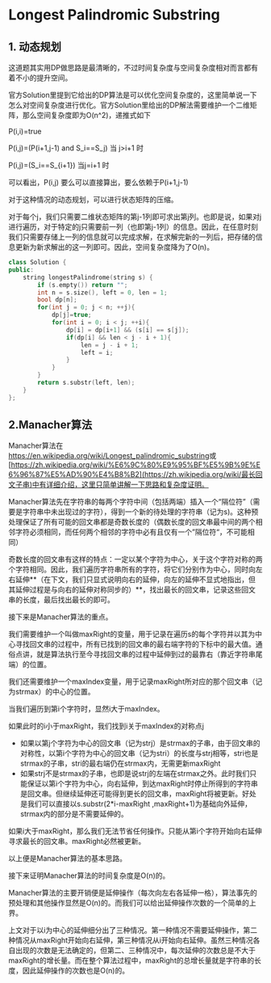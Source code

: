 # Longest Palindromic Substring



## 1. 动态规划


这道题其实用DP做思路是最清晰的，不过时间复杂度与空间复杂度相对而言都有着不小的提升空间。

官方Solution里提到它给出的DP算法是可以优化空间复杂度的，这里简单说一下怎么对空间复杂度进行优化。官方Solution里给出的DP解法需要维护一个二维矩阵，那么空间复杂度即为O(n^2)，递推式如下

P(i,i)=true

P(i,j)=(P(i+1,j-1)  and  S_i==S_j)   	当 j>i+1 时

P(i,j)=(S_i==S_{i+1})      										当j=i+1 时

可以看出，P(i,j) 要么可以直接算出，要么依赖于P(i+1,j-1)

对于这种情况的动态规划，可以进行状态矩阵的压缩。

对于每个j，我们只需要二维状态矩阵的第j-1列即可求出第j列。也即是说，如果对j进行遍历，对于特定的j只需要前一列（也即第j-1列）的信息。因此，在任意时刻我们只需要存储上一列的信息就可以完成求解，在求解完新的一列后，把存储的信息更新为新求解出的这一列即可。因此，空间复杂度降为了O(n)。

```cpp
class Solution {
public:
    string longestPalindrome(string s) {
        if (s.empty()) return "";
        int n = s.size(), left = 0, len = 1;
        bool dp[n];
        for(int j = 0; j < n; ++j){
            dp[j]=true;
            for(int i = 0; i < j; ++i){
                dp[i] = dp[i+1] && (s[i] == s[j]);
                if(dp[i] && len < j - i + 1){
                    len = j - i + 1;
                    left = i;
                }
            }
        }
        return s.substr(left, len);
    }
};
```



## 2.Manacher算法

Manacher算法在<https://en.wikipedia.org/wiki/Longest_palindromic_substring>或[https://zh.wikipedia.org/wiki/%E6%9C%80%E9%95%BF%E5%9B%9E%E6%96%87%E5%AD%90%E4%B8%B2](https://zh.wikipedia.org/wiki/最长回文子串)中有详细介绍，这里只简单讲解一下思路和复杂度证明。



Manacher算法先在字符串的每两个字符中间（包括两端）插入一个“隔位符”（需要是字符串中未出现过的字符），得到一个新的待处理的字符串（记为s)。这种预处理保证了所有可能的回文串都是奇数长度的（偶数长度的回文串最中间的两个相邻字符必须相同，而任何两个相邻的字符中必有且仅有一个”隔位符“，不可能相同）

奇数长度的回文串有这样的特点：一定以某个字符为中心，关于这个字符对称的两个字符相同。因此，我们遍历字符串所有的字符，将它们分别作为中心，同时向左右延伸**（在下文，我们只显式说明向右的延伸，向左的延伸不显式地指出，但其延伸过程是与向右的延伸对称同步的）**，找出最长的回文串，记录这些回文串的长度，最后找出最长的即可。

接下来是Manacher算法的重点。

我们需要维护一个叫做maxRight的变量，用于记录在遍历s的每个字符并以其为中心寻找回文串的过程中，所有已找到的回文串的最右端字符的下标中的最大值。通俗点讲，就是算法执行至今寻找回文串的过程中延伸到过的最靠右（靠近字符串尾端）的位置。

我们还需要维护一个maxIndex变量，用于记录maxRight所对应的那个回文串（记为strmax）的中心的位置。

当我们遍历到第i个字符时，显然i大于maxIndex。

如果此时的i小于maxRight，我们找到i关于maxIndex的对称点j

* 如果以第j个字符为中心的回文串（记为strj）是strmax的子串，由于回文串的对称性，以第i个字符为中心的回文串（记为stri）的长度与strj相等，stri也是strmax的子串，stri的最右端仍在strmax内，无需更新maxRight
* 如果strj不是strmax的子串，也即是说strj的左端在strmax之外。此时我们只能保证以第i个字符为中心，向右延伸，到达maxRight时停止所得到的字符串是回文串。但继续延伸还可能得到更长的回文串，maxRight将被更新。好处是我们可以直接以s.substr(2*i-maxRight ,maxRight+1)为基础向外延伸，strmax内的部分是不需要延伸的。

如果i大于maxRight，那么我们无法节省任何操作。只能从第i个字符开始向右延伸寻求最长的回文串。maxRight必然被更新。

以上便是Manacher算法的基本思路。



接下来证明Manacher算法的时间复杂度是O(n)的。

Manacher算法的主要开销便是延伸操作（每次向左右各延伸一格），算法事先的预处理和其他操作显然是O(n)的。而我们可以给出延伸操作次数的一个简单的上界。

上文对于以i为中心的延伸细分出了三种情况。第一种情况不需要延伸操作，第二种情况从maxRight开始向右延伸，第三种情况从i开始向右延伸。虽然三种情况各自出现的次数是无法确定的，但第二、三种情况中，每次延伸的次数总是不大于maxRight的增长量。而在整个算法过程中，maxRight的总增长量就是字符串的长度，因此延伸操作的次数也是O(n)的。









